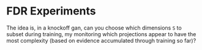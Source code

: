 # FDR Experiments

The idea is, in a knockoff gan, can you choose which dimensions `S` to subset during training, my monitoring which projections appear to have the most complexity (based on evidence accumulated through training so far)?
